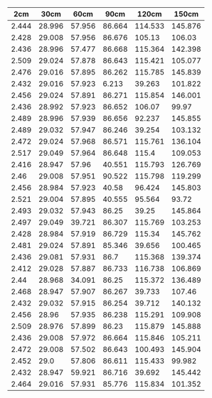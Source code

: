 **2cm** | **30cm** | **60cm** | **90cm** | **120cm** | **150cm**
------------ | ------------- | ------------- | ------------- | ------------- | -------------
2.444 | 28.996 | 57.956 | 86.664 | 114.533 | 145.876
2.428 | 29.008 | 57.956 | 86.676 | 105.13 | 106.03
2.436 | 28.996 | 57.477 | 86.668 | 115.364 | 142.398
2.509 | 29.024 | 57.878 | 86.643 | 115.421 | 105.077
2.476 | 29.016 | 57.895 | 86.262 | 115.785 | 145.839
2.432 | 29.016 | 57.923 | 6.213 | 39.263 | 101.822
2.456 | 29.024 | 57.891 | 86.271 | 115.854 | 146.001
2.436 | 28.992 | 57.923 | 86.652 | 106.07 | 99.97
2.489 | 28.996 | 57.939 | 86.656 | 92.237 | 145.855
2.489 | 29.032 | 57.947 | 86.246 | 39.254 | 103.132
2.472 | 29.024 | 57.968 | 86.571 | 115.761 | 136.104
2.517 | 29.049 | 57.964 | 86.648 | 115.4 | 109.053
2.416 | 28.947 | 57.96 | 40.551 | 115.793 | 126.769
2.46 | 29.008 | 57.951 | 90.522 | 115.798 | 119.299
2.456 | 28.984 | 57.923 | 40.58 | 96.424 | 145.803
2.521 | 29.004 | 57.895 | 40.555 | 95.564 | 93.72
2.493 | 29.032 | 57.943 | 86.25 | 39.25 | 145.864
2.497 | 29.049 | 39.721 | 86.307 | 115.769 | 103.253
2.428 | 28.984 | 57.919 | 86.729 | 115.34 | 145.762
2.481 | 29.024 | 57.891 | 85.346 | 39.656 | 100.465
2.436 | 29.081 | 57.931 | 86.7 | 115.368 | 139.374
2.412 | 29.028 | 57.887 | 86.733 | 116.738 | 106.869
2.44 | 28.968 | 34.091 | 86.25 | 115.372 | 136.489
2.468 | 28.947 | 57.907 | 86.267 | 39.733 | 107.46
2.432 | 29.032 | 57.915 | 86.254 | 39.712 | 140.132
2.456 | 28.96 | 57.935 | 86.238 | 115.291 | 109.908
2.509 | 28.976 | 57.899 | 86.23 | 115.879 | 145.888
2.436 | 29.008 | 57.972 | 86.664 | 115.846 | 105.211
2.472 | 29.008 | 57.502 | 86.643 | 100.493 | 145.904
2.452 | 29.0 | 57.806 | 86.611 | 115.433 | 99.982
2.432 | 28.947 | 59.921 | 86.716 | 39.692 | 145.442
2.464 | 29.016 | 57.931 | 85.776 | 115.834 | 101.352
